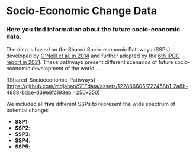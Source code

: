 # Socio-Economic Change Data
### Here you find information about the future socio-economic data. 
The data is based on the Shared Socio-economic Pathways (SSPs) developed by [O'Neill et al. in 2014](https://link.springer.com/article/10.1007/s10584-013-0905-2adopted) and further adopted by the [6th IPCC report in 2021](https://www.ipcc.ch/assessment-report/ar6/). These pathways present different scenarios of future socio-economic development of the world ...


![Shared_Socioeconomic_Pathways](https://github.com/mdjahan/SEEdata/assets/122866605/722458b1-2a8b-4888-bdae-d39e8fc193eb =250x250)

We included all **five** different SSPs to represent the wide spectrum of potential change:
+ **SSP1**: 
+ **SSP2**: 
+ **SSP3**:
+ **SSP4**:
+ **SSP5**:

